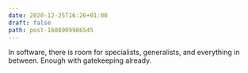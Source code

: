 ```yaml
---
date: 2020-12-25T16:26+01:00
draft: false
path: post-1608909986545
---
```

In software, there is room for specialists, generalists, and everything in between. Enough with gatekeeping already.